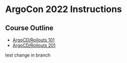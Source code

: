 # ArgoCon 2022 Instructions

## Course Outline
* [ArgoCD/Rollouts 101](docs/101_README.md)
* [ArgoCD/Rollouts 201](docs/201_README.md)

test change in branch
